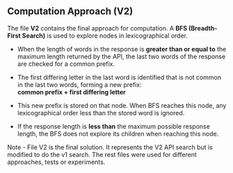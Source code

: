 ## Computation Approach (V2)

The file **V2** contains the final approach for computation. A **BFS (Breadth-First Search)** is used to explore nodes in lexicographical order.

- When the length of words in the response is **greater than or equal to** the maximum length returned by the API, the last two words of the response are checked for a common prefix.
- The first differing letter in the last word is identified that is not common in the last two words, forming a new prefix:  
  **common prefix + first differing letter**  
- This new prefix is stored on that node. When BFS reaches this node, any lexicographical order less than the stored word is ignored.
  
- If the response length is **less than** the maximum possible response length, the BFS does not explore its children when reaching this node.

Note - File V2 is the final solution. It represents the V2 API search but is modified to do the v1 search. The rest files were used for different approaches, tests or experiments.
